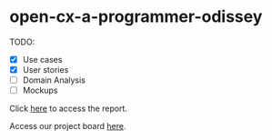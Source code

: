 # open-cx-a-programmer-odissey

TODO:
- [x] Use cases
- [x] User stories
- [ ] Domain Analysis
- [ ] Mockups

Click [here](https://github.com/softeng-feup/open-cx-a-programmer-odissey/blob/master/docs/Development-Report.md) to access the report. 

Access our project board [here](https://github.com/softeng-feup/open-cx-a-programmer-odissey/projects/1).